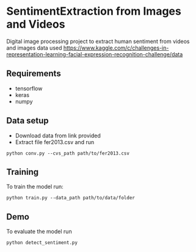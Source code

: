 # SentimentExtraction from Images and Videos
Digital image processing project to extract human sentiment from videos and images
data used https://www.kaggle.com/c/challenges-in-representation-learning-facial-expression-recognition-challenge/data

## Requirements

* tensorflow
* keras
* numpy

## Data setup
* Download data from link provided
* Extract file fer2013.csv and run
```
python conv.py --cvs_path path/to/fer2013.csv
```

## Training

To train the model run:

```train
python train.py --data_path path/to/data/folder
```

## Demo

To evaluate the model run

```eval
python detect_sentiment.py
```

